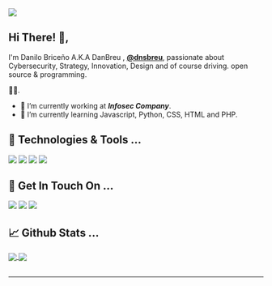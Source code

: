 <img src="https://lh3.googleusercontent.com/-BgFm1jh0P6c/YASDFTNgtzI/AAAAAAAAOR4/TBb0CEV6a04DX7TmPoCwm-e6DuEiDNj1gCLcBGAsYHQ/s16000/DanIntroLive.png">

## Hi There! 👋,

I'm Danilo Briceño A.K.A DanBreu , **[@dnsbreu](https://twitter.com/dnsbreu/)**, 
passionate about Cybersecurity, Strategy, Innovation, Design and of course driving. open source & programming.

🏄‍♂️.

- 🔭 I’m currently working at **_Infosec Company_**.
- 🌱 I’m currently learning Javascript, Python, CSS, HTML and PHP.


## 🔧 Technologies & Tools ...

![](https://img.shields.io/badge/OS-Linux-informational?style=flat&logo=linux&logoColor=white)
![](https://img.shields.io/badge/Code-JavaScript-informational?style=flat&logo=javascript&logoColor=white)
![](https://img.shields.io/badge/Code-Python-informational?style=flat&logo=python&logoColor=white)
![](https://img.shields.io/badge/Code-CSS-informational?style=flat&logo=css&logoColor=white)

## 🏓 Get In Touch On ...

[![](https://img.shields.io/badge/@dan_breu-informational?style=flat&logo=instagram&logoColor=white&color=8134af)](https://www.instagram.com/dnsbreu/)
[![](https://img.shields.io/badge/@dan-breu-informational?style=flat&logo=github&logoColor=white&color=black)](https://github.com/dan-breu)
[![](https://img.shields.io/badge/@dan_breu-informational?style=flat&logo=twitter&logoColor=white)](https://twitter.com/dnsbreu)

## 📈 Github Stats ...

<a href="https://github.com/saptarshibasu15">
  <img align="center" src="https://github-readme-stats.vercel.app/api/top-langs/?username=dan-breu&langs_count=3&hide=cpp,css,html&title_color=ffffff&text_color=c9cacc&icon_color=ce3691&bg_color=1d1f21" />
</a>
<a href="https://github.com/dan-breu">
  <img align="center" src="https://github-readme-stats.vercel.app/api?username=dan-breu&show_icons=true&line_height=27&count_private=true&title_color=ffffff&text_color=c9cacc&icon_color=12ffc4&bg_color=1d1f21"/>
</a>
<br/><br/>

---

